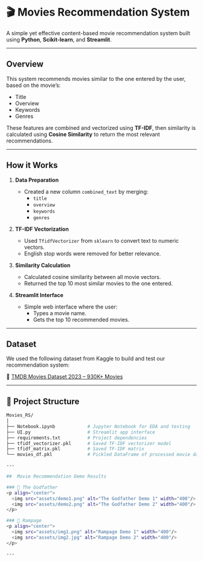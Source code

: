 # 🎬 Movies Recommendation System

A simple yet effective content-based movie recommendation system built using **Python**, **Scikit-learn**, and **Streamlit**.

---

##  Overview

This system recommends movies similar to the one entered by the user, based on the movie’s:

- Title
- Overview
- Keywords
- Genres

These features are combined and vectorized using **TF-IDF**, then similarity is calculated using **Cosine Similarity** to return the most relevant recommendations.

---

##  How it Works

1. **Data Preparation**
   - Created a new column `combined_text` by merging:
     - `title`
     - `overview`
     - `keywords`
     - `genres`

2. **TF-IDF Vectorization**
   - Used `TfidfVectorizer` from `sklearn` to convert text to numeric vectors.
   - English stop words were removed for better relevance.

3. **Similarity Calculation**
   - Calculated cosine similarity between all movie vectors.
   - Returned the top 10 most similar movies to the one entered.

4. **Streamlit Interface**
   - Simple web interface where the user:
     - Types a movie name.
     - Gets the top 10 recommended movies.
---
##  Dataset

We used the following dataset from Kaggle to build and test our recommendation system:

🔗 [TMDB Movies Dataset 2023 – 930K+ Movies](https://www.kaggle.com/datasets/asaniczka/tmdb-movies-dataset-2023-930k-movies)

---
## 📁 Project Structure

```bash
Movies_RS/
│
├── Notebook.ipynb            # Jupyter Notebook for EDA and testing
├── UI.py                     # Streamlit app interface
├── requirements.txt          # Project dependencies
├── tfidf_vectorizer.pkl      # Saved TF-IDF vectorizer model
├── tfidf_matrix.pkl          # Saved TF-IDF matrix
└── movies_df.pkl             # Pickled DataFrame of processed movie data

---

##  Movie Recommendation Demo Results

### 🎩 The Godfather
<p align="center">
  <img src="assets/demo1.png" alt="The Godfather Demo 1" width="400"/>
  <img src="assets/demo2.png" alt="The Godfather Demo 2" width="400"/>
</p>

### 🦍 Rampage
<p align="center">
  <img src="assets/img1.png" alt="Rampage Demo 1" width="400"/>
  <img src="assets/img2.jpg" alt="Rampage Demo 2" width="400"/>
</p>

---
